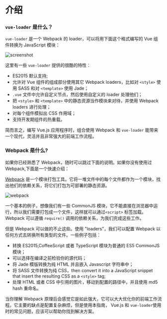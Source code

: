 # 介绍

### `vue-loader` 是什么？

`vue-loader` 是一个 Webpack 的 loader，可以将用下面这个格式编写的 Vue 组件转换为 JavaScript 模块：

![screenshot](http://blog.evanyou.me/images/vue-component.png)

这里有一些 `vue-loader` 提供的很酷的特性：

- ES2015 默认支持;
- 允许对 Vue 组件的组成部分使用其它 Webpack loaders，比如对 `<style>` 使用 SASS 和对 `<template>` 使用 Jade；
- `.vue` 文件中允许自定义节点，然后使用自定义的 loader 处理他们；
- 把 `<style>` 和 `<template>` 中的静态资源当作模块来对待，并使用 Webpack loaders 进行处理；
- 对每个组件模拟出 CSS 作用域；
- 支持开发期组件的热重载。

简而言之，编写 Vue.js 应用程序时，组合使用 Webpack 和 `vue-loader` 能带来一个现代，灵活并且非常强大的前端工作流程。

### Webpack 是什么?

如果你已经熟悉了 Webpack，随时可以跳过下面的说明。如果你没有使用过 Webpack,下面是一个快速介绍：

[Webpack](http://webpack.github.io/) 是一个模块打包工具。它将一堆文件中的每个文件都作为一个模块，找出他们的依赖关系，将它们打包为可部署的静态资源。

![webpack](http://webpack.github.io/assets/what-is-webpack.png)

一个基本的例子，想像我们有一些 CommonJS 模块，它不能直接在浏览器中运行，所以我们需要打包成一个文件，这样就可以通过`<script>` 标签加载。Webpack 可以遵循 `require()` 调用的依赖关系，为我们完成这些工作。

但是 Webpack 可以做的不止这些。使用 "loaders"，我们可以配置 Webpack 以任何方式去转换所有类型的文件。一些例子包括：

- 转换 ES2015,CoffeeScript 或者 TypeScript 模块为普通的 ES5 CommonJS 模块；
- 可以选择在编译之前检验你的源代码；
- 将 Jade 模版转换为纯 HTML 并且嵌入 Javascript 字符串中；
- 将 SASS 文件转换为纯 CSS，then convert it into a JavaScript snippet that insert the resulting CSS as a `<style>` tag;
- 处理 HTML 或者 CSS 中引用的图片，移动到配置的路径中，并且使用 md5 hash 重命名。

当你理解 Webpack 原理后会感觉它是如此强大，它可以大大优化你的前端工作流程。它主要的缺点是配置复杂麻烦，但是使用本指南， Vue.js 和 `vue-loader`使用时的常见问题，应该可以帮助你找到解决方案。
